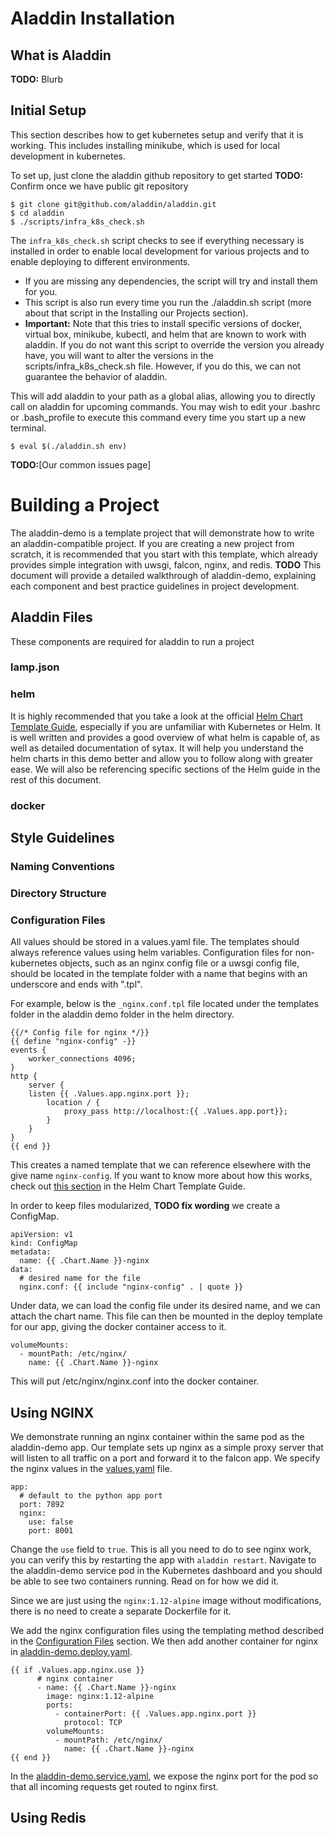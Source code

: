 # Aladdin Installation

## What is Aladdin

**TODO:** Blurb

## Initial Setup

This section describes how to get kubernetes setup and verify that it is working. This includes installing minikube, which is used for local development in kubernetes. 

To set up, just clone the aladdin github repository to get started **TODO:** Confirm once we have public git repository

    $ git clone git@github.com/aladdin/aladdin.git
    $ cd aladdin
    $ ./scripts/infra_k8s_check.sh

The `infra_k8s_check.sh` script checks to see if everything necessary is installed in order to enable local development for various projects and to enable deploying to different environments. 
- If you are missing any dependencies, the script will try and install them for you. 
- This script is also run every time you run the ./aladdin.sh script (more about that script in the Installing our Projects section). 
- __Important:__ Note that this tries to install specific versions of docker, virtual box, minikube, kubectl, and helm that are known to work with aladdin. If you do not want this script to override the version you already have, you will want to alter the versions in the scripts/infra_k8s_check.sh file. However, if you do this, we can not guarantee the behavior of aladdin. 

This will add aladdin to your path as a global alias, allowing you to directly call on aladdin for upcoming commands. You may wish to edit your .bashrc or .bash_profile to execute this command every time you start up a new terminal. 

    $ eval $(./aladdin.sh env) 

**TODO:**[Our common issues page]

# Building a Project
The aladdin-demo is a template project that will demonstrate how to write an aladdin-compatible project. If you are creating a new project from scratch, it is recommended that you start with this template, which already provides simple integration with uwsgi, falcon, nginx, and redis. **TODO** This document will provide a detailed walkthrough of aladdin-demo, explaining each component and best practice guidelines in project development.

## Aladdin Files
These components are required for aladdin to run a project
### lamp.json
### helm 
It is highly recommended that you take a look at the official [Helm Chart Template Guide](https://docs.helm.sh/chart_template_guide/#subcharts-and-global-values), especially if you are unfamiliar with Kubernetes or Helm. It is well written and provides a good overview of what helm is capable of, as well as detailed documentation of sytax. It will help you understand the helm charts in this demo better and allow you to follow along with greater ease. We will also be referencing specific sections of the Helm guide in the rest of this document.
### docker

## Style Guidelines
### Naming Conventions
### Directory Structure
### Configuration Files
All values should be stored in a values.yaml file. The templates should always reference values using helm variables. Configuration files for non-kubernetes objects, such as an nginx config file or a uwsgi config file, should be located in the template folder with a name that begins with an underscore and ends with ".tpl". 

For example, below is the `_nginx.conf.tpl` file located under the templates folder in the aladdin demo folder in the helm directory. 

    {{/* Config file for nginx */}}
    {{ define "nginx-config" -}}
    events {
        worker_connections 4096;
    }
    http { 
        server {
        listen {{ .Values.app.nginx.port }};
            location / {
                proxy_pass http://localhost:{{ .Values.app.port}};
            }
        }
    }
    {{ end }}   
This creates a named template that we can reference elsewhere with the give name `nginx-config`. If you want to know more about how this works, check out [this section](https://docs.helm.sh/chart_template_guide/#declaring-and-using-templates-with-define-and-template) in the Helm Chart Template Guide.

In order to keep files modularized, **TODO fix wording** we create a ConfigMap.

    apiVersion: v1
    kind: ConfigMap
    metadata:
      name: {{ .Chart.Name }}-nginx
    data:
      # desired name for the file
      nginx.conf: {{ include "nginx-config" . | quote }}

Under data, we can load the config file under its desired name, and we can attach the chart name. This file can then be mounted in the deploy template for our app, giving the docker container access to it.

    volumeMounts:
      - mountPath: /etc/nginx/
        name: {{ .Chart.Name }}-nginx
 This will put /etc/nginx/nginx.conf into the docker container.

## Using NGINX
We demonstrate running an nginx container within the same pod as the aladdin-demo app. Our template sets up nginx as a simple proxy server that will listen to all traffic on a port and forward it to the falcon app. We specify the nginx values in the [values.yaml](helm/aladdin-demo/values.yaml) file.

    app:
      # default to the python app port
      port: 7892
      nginx:
        use: false
        port: 8001
Change the `use` field to `true`. This is all you need to do to see nginx work, you can verify this by restarting the app with `aladdin restart`. Navigate to the aladdin-demo service pod in the Kubernetes dashboard and you should be able to see two containers running. Read on for how we did it. 

Since we are just using the `nginx:1.12-alpine` image without modifications, there is no need to create a separate Dockerfile for it. 

We add the nginx configuration files using the templating method described in the [Configuration Files](#configuration-files) section. We then add another container for nginx in [aladdin-demo.deploy.yaml](helm/aladdin-demo/templates/aladdin-demo.deploy.yaml).

    {{ if .Values.app.nginx.use }}
          # nginx container
          - name: {{ .Chart.Name }}-nginx
            image: nginx:1.12-alpine
            ports: 
              - containerPort: {{ .Values.app.nginx.port }}
                protocol: TCP
            volumeMounts:
              - mountPath: /etc/nginx/
                name: {{ .Chart.Name }}-nginx
    {{ end }}

In the [aladdin-demo.service.yaml](helm/aladdin-demo/templates/aladdin-demo.service.yaml), we expose the nginx port for the pod so that all incoming requests get routed to nginx first. 

## Using Redis

